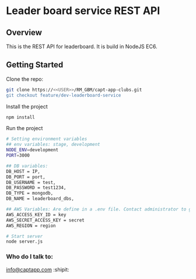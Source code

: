 # Leader board service REST API

## Overview
This is the REST API for leaderboard. It is build in NodeJS EC6. 

## Getting Started

Clone the repo:
```sh
git clone https://<<USER>>/RM_GBM/capt-app-clubs.git
git checkout feature/dev-leaderboard-service
```

Install the project
```sh
npm install
```

Run the project
```sh
# Setting environment variables
## env variables: stage, development
NODE_ENV=development
PORT=3000

## DB variables: 
DB_HOST = IP,
DB_PORT = port,
DB_USERNAME = test,
DB_PASSWORD = test1234,
DB_TYPE = mongodb,
DB_NAME = leaderboard_dbs,

## AWS Variables: Are define in a .env file. Contact administrator to get the keys 
AWS_ACCESS_KEY_ID = key
AWS_SECRET_ACCESS_KEY = secret
AWS_REGION = region

# Start server
node server.js
```

### Who do I talk to:
info@captapp.com :shipit: